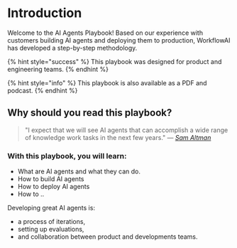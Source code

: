 # Introduction

Welcome to the AI Agents Playbook! Based on our experience with customers building AI agents and deploying them to production, WorkflowAI has developed a step-by-step methodology.

{% hint style="success" %}
This playbook was designed for product and engineering teams.
{% endhint %}

{% hint style="info" %}
This playbook is also available as a PDF and podcast.
{% endhint %}

## Why should you read this playbook?

> "I expect that we will see AI agents that can accomplish a wide range of knowledge work tasks in the next few years." — [_Sam Altman_](https://blog.samaltman.com/reflections)

### With this playbook, you will learn:
- What are AI agents and what they can do.
- How to build AI agents
- How to deploy AI agents
- How to ..

Developing great AI agents is:
- a process of iterations,
- setting up evaluations,
- and collaboration between product and developments teams.